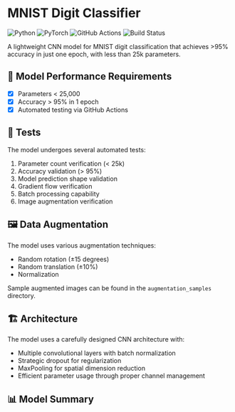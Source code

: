 # MNIST Digit Classifier

![Python](https://img.shields.io/badge/Python-3.8+-blue.svg)
![PyTorch](https://img.shields.io/badge/PyTorch-2.0+-orange.svg)
![GitHub Actions](https://img.shields.io/badge/GitHub%20Actions-Passing-success)
![Build Status](https://github.com/erarunn/MNIST_Accuracy95_in1st/actions/workflows/model_tests.yml/badge.svg)

A lightweight CNN model for MNIST digit classification that achieves >95% accuracy in just one epoch, with less than 25k parameters.

## 🎯 Model Performance Requirements

- [x] Parameters < 25,000
- [x] Accuracy > 95% in 1 epoch
- [x] Automated testing via GitHub Actions

## 🧪 Tests

The model undergoes several automated tests:
1. Parameter count verification (< 25k)
2. Accuracy validation (> 95%)
3. Model prediction shape validation
4. Gradient flow verification
5. Batch processing capability
6. Image augmentation verification

## 🖼️ Data Augmentation

The model uses various augmentation techniques:
- Random rotation (±15 degrees)
- Random translation (±10%)
- Normalization

Sample augmented images can be found in the `augmentation_samples` directory.

## 🏗️ Architecture

The model uses a carefully designed CNN architecture with:
- Multiple convolutional layers with batch normalization
- Strategic dropout for regularization
- MaxPooling for spatial dimension reduction
- Efficient parameter usage through proper channel management

## 📊 Model Summary 